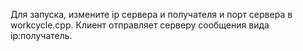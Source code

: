 Для запуска, измените ip сервера и получателя и порт сервера в workcycle.cpp. 
Клиент отправляет серверу сообщения вида ip:получатель.
